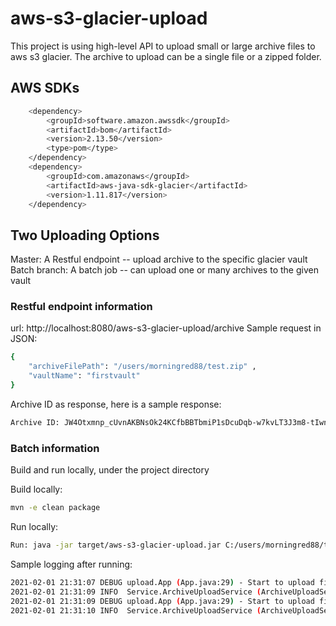 # aws-s3-glacier-upload

This project is using high-level API to upload small or large archive files to aws s3 glacier. The archive to upload can be a single file or a zipped folder. 

## AWS SDKs

```bash
    <dependency>
        <groupId>software.amazon.awssdk</groupId>
        <artifactId>bom</artifactId>
        <version>2.13.50</version>
        <type>pom</type>
    </dependency>
    <dependency>
        <groupId>com.amazonaws</groupId>
        <artifactId>aws-java-sdk-glacier</artifactId>
        <version>1.11.817</version>
    </dependency>
```

## Two Uploading Options

Master: A Restful endpoint -- upload archive to the specific glacier vault
Batch branch: A batch job -- can upload one or many archives to the given vault

### Restful endpoint information

url: http://localhost:8080/aws-s3-glacier-upload/archive
Sample request in JSON:
```bash
{
	"archiveFilePath": "/users/morningred88/test.zip" ,
	"vaultName": "firstvault"
}
```
Archive ID as response, here is a sample response:
```bash
Archive ID: JW4Otxmnp_cUvnAKBNsOk24KCfbBBTbmiP1sDcuDqb-w7kvLT3J3m8-tIwnG3e8tj4ROQY3Wh7zqLUXsBVSwBqMiHD4A5LPrM8bJ-WyLZh5tODJeD55VCoOGqO-zP2I-SvDfwwGQrg
```
### Batch information
Build and run locally, under the project directory

Build locally: 
```bash
mvn -e clean package
```
Run locally:
```bash
Run: java -jar target/aws-s3-glacier-upload.jar C:/users/morningred88/testfile1 C:/users/morningred88/testfile2
```
Sample logging after running:
```bash
2021-02-01 21:31:07 DEBUG upload.App (App.java:29) - Start to upload file C:/users/morningred88/testfile1
2021-02-01 21:31:09 INFO  Service.ArchiveUploadService (ArchiveUploadService.java:57) - C:/users/morningred88/testfile1 has been successfully uploaded. Archive ID is :: mTV2SONhDIOZPAXvOUrO-Ms8IX42bSvsDjDtBclaMDAsfBsYqygwh_JQTB-rOAIGbMM1rOj6bvxrJ0YsvOplj5jKhkwF6nQsCIKWhtHpdqH7fR39UCJe5bOXypzaf9HEBR7S7pCHpg
2021-02-01 21:31:09 DEBUG upload.App (App.java:29) - Start to upload file C:/users/xmorningred88/testfile2
2021-02-01 21:31:10 INFO  Service.ArchiveUploadService (ArchiveUploadService.java:57) - C:/users/morningred88/testfile2 has been successfully uploaded. Archive ID is :: Mv_NuY7QN5LeT2xi7qRCusXX4YMtxf7ftO_Z7YGRMLitvfj9xPBM2eBybQEMw4EoNuVzehSrEPDCjl1851vluAZB8IJoBj8oKr36s3TS8hEApJPbTmF2lOUltO97j2NFP6Yo89-dyw
```

